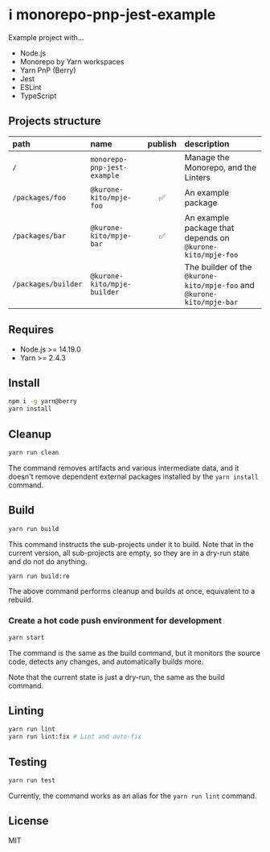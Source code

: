 # ℹ️ monorepo-pnp-jest-example

Example project with...

- Node.js
- Monorepo by Yarn workspaces
- Yarn PnP (Berry)
- Jest
- ESLint
- TypeScript

## Projects structure

| path                | name                        | publish | description                                                            |
| :------------------ | :-------------------------- | :-----: | :--------------------------------------------------------------------- |
| `/`                 | `monorepo-pnp-jest-example` |         | Manage the Monorepo, and the Linters                                   |
| `/packages/foo`     | `@kurone-kito/mpje-foo`     |   ✅    | An example package                                                     |
| `/packages/bar`     | `@kurone-kito/mpje-bar`     |   ✅    | An example package that depends on `@kurone-kito/mpje-foo`             |
| `/packages/builder` | `@kurone-kito/mpje-builder` |         | The builder of the `@kurone-kito/mpje-foo` and `@kurone-kito/mpje-bar` |

## Requires

- Node.js >= 14.19.0
- Yarn >= 2.4.3

## Install

```sh
npm i -g yarn@berry
yarn install
```

## Cleanup

```sh
yarn run clean
```

The command removes artifacts and various intermediate data, and it doesn't
remove dependent external packages installed by the `yarn install` command.

## Build

```sh
yarn run build
```

This command instructs the sub-projects under it to build. Note that in the
current version, all sub-projects are empty, so they are in a dry-run state
and do not do anything.

```sh
yarn run build:re
```

The above command performs cleanup and builds at once, equivalent to a
rebuild.

### Create a hot code push environment for development

```sh
yarn start
```

The command is the same as the build command, but it monitors the source
code, detects any changes, and automatically builds more.

Note that the current state is just a dry-run, the same as the build
command.

## Linting

```sh
yarn run lint
yarn run lint:fix # Lint and auto-fix
```

## Testing

```sh
yarn run test
```

Currently, the command works as an alias for the `yarn run lint` command.

## License

MIT
